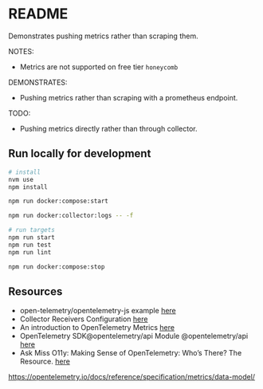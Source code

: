 # README

Demonstrates pushing metrics rather than scraping them.  

NOTES:

* Metrics are not supported on free tier `honeycomb`  

DEMONSTRATES:

* Pushing metrics rather than scraping with a prometheus endpoint.  

TODO:

* Pushing metrics directly rather than through collector.


## Run locally for development 

```sh
# install
nvm use
npm install

npm run docker:compose:start    

npm run docker:collector:logs -- -f

# run targets
npm run start
npm run test
npm run lint

npm run docker:compose:stop   
```


## Resources

* open-telemetry/opentelemetry-js example [here](https://github.com/open-telemetry/opentelemetry-js/blob/main/examples/opentelemetry-web/examples/metrics/index.js)
* Collector Receivers Configuration [here](https://opentelemetry.io/docs/collector/configuration/#receivers)
* An introduction to OpenTelemetry Metrics [here](https://signoz.io/blog/introduction-to-opentelemetry-metrics/)  
* OpenTelemetry SDK@opentelemetry/api Module @opentelemetry/api [here](https://open-telemetry.github.io/opentelemetry-js/modules/_opentelemetry_api.html)  
* Ask Miss O11y: Making Sense of OpenTelemetry: Who’s There? The Resource. [here](https://www.honeycomb.io/blog/ask-miss-o11y-otel-resource)  


https://opentelemetry.io/docs/reference/specification/metrics/data-model/
